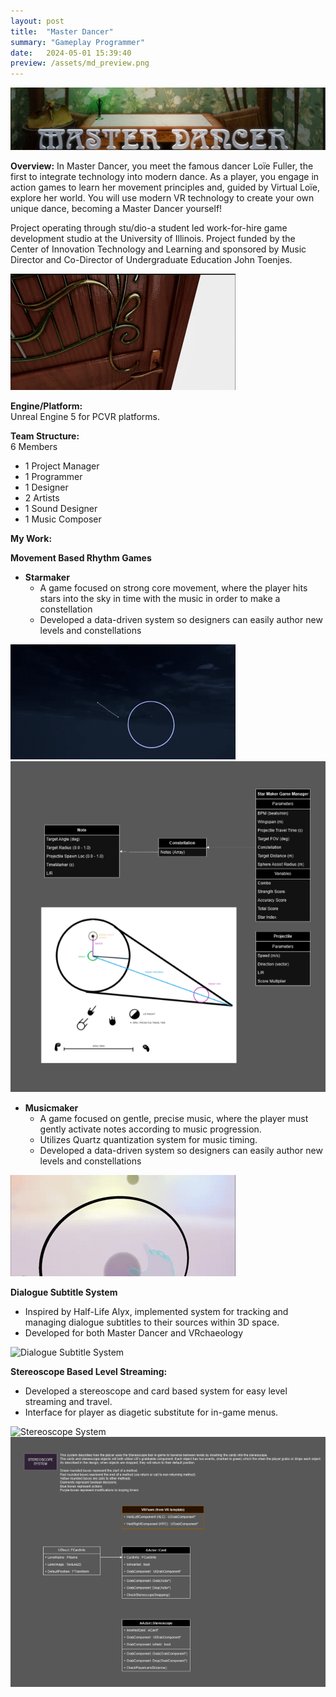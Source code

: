 ```yaml
---
layout: post
title:  "Master Dancer"
summary: "Gameplay Programmer"
date:   2024-05-01 15:39:40
preview: /assets/md_preview.png
---
```


![Title Image](/assets/MD_TitleCard.png)

**Overview:**
In Master Dancer, you meet the famous dancer Loïe Fuller, the first to integrate technology into modern dance. As a player, you engage in action games to learn her movement principles and, guided by Virtual Loïe, explore her world. You will use modern VR technology to create your own unique dance, becoming a Master Dancer yourself!

Project operating through stu/dio-a student led work-for-hire game development studio at the University of Illinois. Project funded by the Center of Innovation Technology and Learning and sponsored by Music Director and Co-Director of Undergraduate Education John Toenjes.

![Rhythm Minigame System](/assets/md_gif3.gif)

**Engine/Platform:**  
   Unreal Engine 5 for PCVR platforms.

**Team Structure:**  
   6 Members
   - 1 Project Manager
   - 1 Programmer
   - 1 Designer
   - 2 Artists
   - 1 Sound Designer
   - 1 Music Composer

**My Work:**

**Movement Based Rhythm Games**
   -  **Starmaker**
      - A game focused on strong core movement, where the player hits stars into the sky in time with the music in order to make a constellation
      - Developed a data-driven system so designers can easily author new levels and constellations
         
![Starmaker Minigame System](/assets/md_gif4.gif)
![Starmaker TDD](/assets/StarmakerSystem.png) 

   -  **Musicmaker**
      - A game focused on gentle, precise music, where the player must gently activate notes according to music progression.
      - Utilizes Quartz quantization system for music timing.
      - Developed a data-driven system so designers can easily author new levels and constellations
         
![Rhythm Minigame System](/assets/md_gif.gif)

**Dialogue Subtitle System**
   - Inspired by Half-Life Alyx, implemented system for tracking and managing dialogue subtitles to their sources within 3D space.
   - Developed for both Master Dancer and VRchaeology

![Dialogue Subtitle System](/assets/vr_subtitle.gif)

**Stereoscope Based Level Streaming:**  
   - Developed a stereoscope and card based system for easy level streaming and travel.
   - Interface for player as diagetic substitute for in-game menus.

![Stereoscope System](/assets/md_gif2.gif)
![Stereoscope TDD](/assets/StereoscopeSystem.png)


